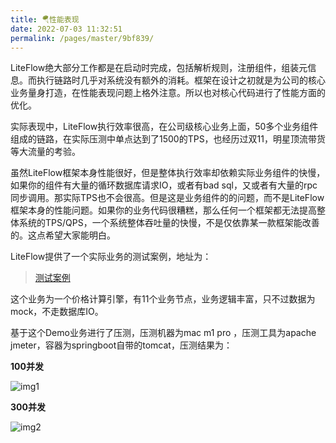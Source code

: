 ```yaml
---
title: 🪂性能表现
date: 2022-07-03 11:32:51
permalink: /pages/master/9bf839/
---
```


LiteFlow绝大部分工作都是在启动时完成，包括解析规则，注册组件，组装元信息。而执行链路时几乎对系统没有额外的消耗。框架在设计之初就是为公司的核心业务量身打造，在性能表现问题上格外注意。所以也对核心代码进行了性能方面的优化。

实际表现中，LiteFlow执行效率很高，在公司级核心业务上面，50多个业务组件组成的链路，在实际压测中单点达到了1500的TPS，也经历过双11，明星顶流带货等大流量的考验。

虽然LiteFlow框架本身性能很好，但是整体执行效率却依赖实际业务组件的快慢，如果你的组件有大量的循环数据库请求IO，或者有bad sql，又或者有大量的rpc同步调用。那实际TPS也不会很高。但是这是业务组件的的问题，而不是LiteFlow框架本身的性能问题。如果你的业务代码很糟糕，那么任何一个框架都无法提高整体系统的TPS/QPS，一个系统整体吞吐量的快慢，不是仅依靠某一款框架能改善的。这点希望大家能明白。



LiteFlow提供了一个实际业务的测试案例，地址为：

> [测试案例](https://gitee.com/bryan31/liteflow-example)

这个业务为一个价格计算引擎，有11个业务节点，业务逻辑丰富，只不过数据为mock，不走数据库IO。



基于这个Demo业务进行了压测，压测机器为mac m1 pro ，压测工具为apache jmeter，容器为springboot自带的tomcat，压测结果为：



**100并发**

![img1](/img/pressure1.png)



**300并发**

![img2](/img/pressure2.png)